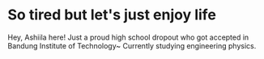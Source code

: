 # So tired but let's just enjoy life

Hey, Ashiila here! Just a proud high school dropout who got accepted in Bandung Institute of Technology~
Currently studying engineering physics.
